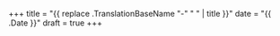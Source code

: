 +++
title = "{{ replace .TranslationBaseName "-" " " | title }}"
date  = "{{ .Date }}"
draft = true
+++
